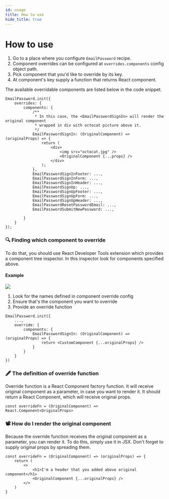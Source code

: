 ```yaml
---
id: usage
title: How to use
hide_title: true
---
```


# How to use

1. Go to a place where you configure `EmailPassword` recipe.
2. Component overrides can be configured at `overrides.components` config object path.
3. Pick component that you'd like to override by its key.
4. At component's key supply a function that returns React component.

The available overridable components are listed below in the code snippet.

```tsx
EmailPassword.init({
    overrides: {
        components: {
            /**
             * In this case, the <EmailPasswordSignIn> will render the original component
             * wrapped in div with octocat picture above it.
             */
            EmailPasswordSignIn: (OriginalComponent) => (originalProps) => {
                return (
                    <div>
                        <img src="octocat.jpg" />
                        <OriginalComponent {...props} />
                    </div>
                );
            },
            EmailPasswordSignInFooter: ...,
            EmailPasswordSignInForm: ...,
            EmailPasswordSignInHeader: ...,
            EmailPasswordSignUp: ...,
            EmailPasswordSignUpFooter: ...,
            EmailPasswordSignUpForm: ...,
            EmailPasswordSignUpHeader: ...,
            EmailPasswordResetPasswordEmail: ...,
            EmailPasswordSubmitNewPassword: ...,

        }
    }
});
```

### 🔍 Finding which component to override
To do that, you should use React Developer Tools extension which provides a component tree inspector.
In this inspector look for components specified above.

#### Example
<img src="/docs/static/assets/emailpassword/override/find-component.png" />

1. Look for the names defined in component override config
2. Ensure that's the component you want to override
3. Provide an override function

```tsx
EmailPassword.init({
    ...,
    override: {
        components: {
            EmailPasswordSignIn: (OriginalComponent) => (originalProps) => {
                return <CustomComponent {...originalProps} />
            }
        }
    }
})
```

### 🖋️ The definition of override function
Override function is a React Component factory function. It will receive original component
as a parameter, in case you want to render it. It should return a React Component, which will receive
original props.

```tsx
const overrideFn = (OriginalComponent) => React.Component<OriginalProps>
```

### 📽️ How do I render the original component
Because the override function receives the original component as a parameter,
you can render it. To do this, simply use it in JSX. Don't forget to supply original props
by spreading them.

```tsx
const overrideFn = (OriginalComponent) => (originalProps) => {
    return (
        <>
            <h1>I'm a header that you added above original component</h1>
            <OriginalComponent {...originalProps} />
        </>
    )
}
```